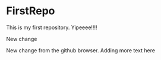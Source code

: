 # FirstRepo
This is my first repository. Yipeeee!!!!

New change

New change from the github browser. Adding more text here
